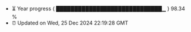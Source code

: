 - ⏳ Year progress { █████████████████████████████▁ } 98.34 %
- ⏰ Updated on Wed, 25 Dec 2024 22:19:28 GMT

